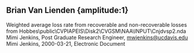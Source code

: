 ## Brian Van Lienden {amplitude:1} 
Weighted average loss rate from recoverable and non-recoverable losses from Hobbes\public\CVPIAPEIS\Disk2\CVGSM\NAA\INPUT\Cnjdvsp2.nda
Mimi Jenkins, Post Graduate Research Engineer, mwjenkins@ucdavis.edu
Mimi Jenkins, 2000-03-21, Electronic Document

